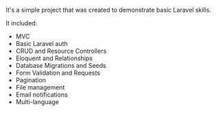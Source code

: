 It's a simple project that was created to demonstrate basic Laravel skills.

It included:

- MVC
- Basic Laravel auth
- CRUD and Resource Controllers
- Eloquent and Relationships
- Database Migrations and Seeds
- Form Validation and Requests
- Pagination
- File management
- Email notifications
- Multi-language
